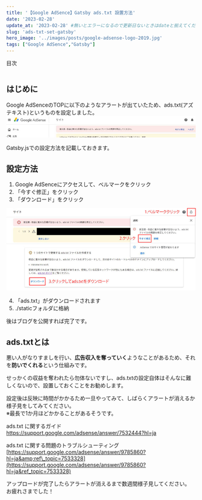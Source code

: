 ```yaml
---
title: '【Google AdSence】Gatsby ads.txt 設置方法'
date: '2023-02-28'
update_at: '2023-02-28' #無いとエラーになるので更新日ないときはdateと揃えてください。
slug: 'ads-txt-set-gatsby'
hero_image: '../images/posts/google-adsense-logo-2019.jpg'
tags: ["Google AdSence","Gatsby"]
---
```


<div class="toc-title">目次</div>

```toc
```


はじめに
----

Google AdSenceのTOPに以下のようなアラートが出ていたため、ads.txt(アズテキスト)というものを設定しました。  
![ads-txtアラート](../images/posts/ads-txt01.jpg)

Gatsby.jsでの設定方法を記載しておきます。

設定方法
----

1. Google AdSenceにアクセスして、ベルマークをクリック
2. 「今すぐ修正」をクリック
3. 「ダウンロード」をクリック

![ads_txt_gatsby.jpg](../images/posts/ads_txt_gatsby.jpg)

4. 「ads.txt」がダウンロードされます
5. ./staticフォルダに格納

後はブログを公開すれば完了です。

ads.txtとは
---------

悪い人がなりすましを行い、**広告収入を奪っていく**ようなことがあるため、それを**防いでくれる**という仕組みです。

せっかくの収益を奪われたら勿体ないですし、ads.txtの設定自体はそんなに難しくないので、設置しておくことをお勧めします。

設定後は反映に時間がかかるため一旦やってみて、しばらくアラートが消えるか様子見をしてみてください。  
※最長で1か月ほどかかることがあるそうです。

<div class="boxparts ref">
  <div class="title"></div>
  
ads.txt に関するガイド  
<https://support.google.com/adsense/answer/7532444?hl=ja>

ads.txt に関する問題のトラブルシューティング  
[https://support.google.com/adsense/answer/9785860?hl=ja&amp;ref\_topic=7533328](https://support.google.com/adsense/answer/9785860?hl=ja&ref_topic=7533328)
</div>


<div class="balloon">
  <div class="icon"></div>
  <div class="talk">
アップロードが完了したらアラートが消えるまで数週間様子見してください。<br>  
お疲れさまでした！<br>
  </div>
</div>
